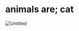 # animals are; cat

![Untitled](animals%20are;%20cat%206b06dd3060ab430da875fa527530bdc8/Untitled.png)
